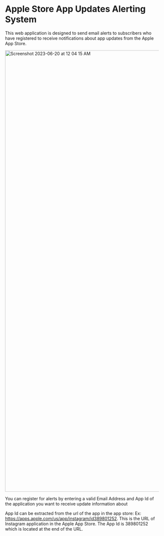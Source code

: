 # Apple Store App Updates Alerting System

This web application is designed to send email alerts to subscribers who have registered to receive notifications about app updates from the Apple App Store.

<img width="1440" alt="Screenshot 2023-06-20 at 12 04 15 AM" src="https://github.com/harsha-sam/app-store-apps-updates-alert/assets/56500849/3acc9b1c-059a-48c1-8608-b08e73fba3c0">

You can register for alerts by entering a valid Email Address and App Id of the application you want to receive update information about

App Id can be extracted from the url of the app in the app store:
Ex: https://apps.apple.com/us/app/instagram/id389801252. This is the URL of Instagram application in the Apple App Store. The App Id is 389801252 which is located at the end of the URL.

